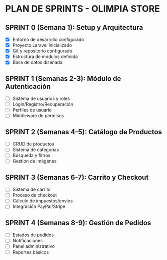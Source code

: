 # PLAN DE SPRINTS - OLIMPIA STORE

## SPRINT 0 (Semana 1): Setup y Arquitectura
- [x] Entorno de desarrollo configurado
- [x] Proyecto Laravel inicializado
- [x] Git y repositorio configurado
- [x] Estructura de módulos definida
- [x] Base de datos diseñada

## SPRINT 1 (Semanas 2-3): Módulo de Autenticación
- [ ] Sistema de usuarios y roles
- [ ] Login/Registro/Recuperación
- [ ] Perfiles de usuario
- [ ] Middleware de permisos

## SPRINT 2 (Semanas 4-5): Catálogo de Productos
- [ ] CRUD de productos
- [ ] Sistema de categorías
- [ ] Búsqueda y filtros
- [ ] Gestión de imágenes

## SPRINT 3 (Semanas 6-7): Carrito y Checkout
- [ ] Sistema de carrito
- [ ] Proceso de checkout
- [ ] Cálculo de impuestos/envíos
- [ ] Integración PayPal/Stripe

## SPRINT 4 (Semanas 8-9): Gestión de Pedidos
- [ ] Estados de pedidos
- [ ] Notificaciones
- [ ] Panel administrativo
- [ ] Reportes básicos